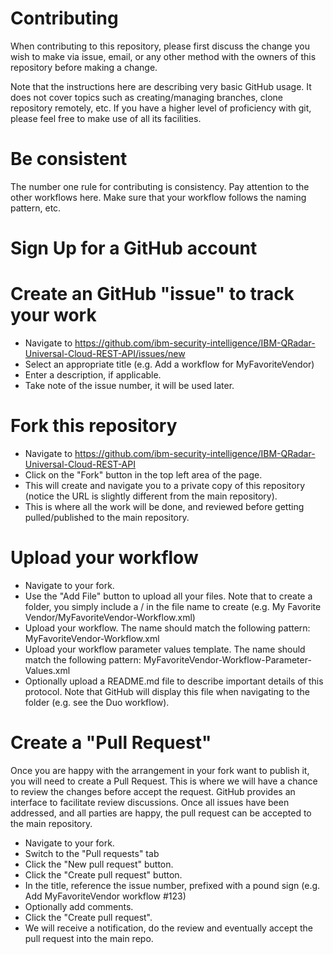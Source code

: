 # Contributing
When contributing to this repository, please first discuss the change you wish to make via issue, email, or any other method with the owners of this repository before making a change.

Note that the instructions here are describing very basic GitHub usage. It does not cover topics such as creating/managing branches, clone repository remotely, etc. If you have a higher level of proficiency with git, please feel free to make use of all its facilities.

# Be consistent
The number one rule for contributing is consistency. Pay attention to the other workflows here. Make sure that your workflow follows the naming pattern, etc.

# Sign Up for a GitHub account

# Create an GitHub "issue" to track your work
- Navigate to https://github.com/ibm-security-intelligence/IBM-QRadar-Universal-Cloud-REST-API/issues/new
- Select an appropriate title (e.g. Add a workflow for MyFavoriteVendor)
- Enter a description, if applicable.
- Take note of the issue number, it will be used later.

# Fork this repository
- Navigate to https://github.com/ibm-security-intelligence/IBM-QRadar-Universal-Cloud-REST-API
- Click on the "Fork" button in the top left area of the page.
- This will create and navigate you to a private copy of this repository (notice the URL is slightly different from the main repository).
- This is where all the work will be done, and reviewed before getting pulled/published to the main repository.

# Upload your workflow
- Navigate to your fork.
- Use the "Add File" button to upload all your files. Note that to create a folder, you simply include a / in the file name to create (e.g. My Favorite Vendor/MyFavoriteVendor-Workflow.xml)
- Upload your workflow. The name should match the following pattern: MyFavoriteVendor-Workflow.xml
- Upload your workflow parameter values template.  The name should match the following pattern: MyFavoriteVendor-Workflow-Parameter-Values.xml
- Optionally upload a README.md file to describe important details of this protocol.  Note that GitHub will display this file when navigating to the folder (e.g. see the Duo workflow).

# Create a "Pull Request"
Once you are happy with the arrangement in your fork want to publish it, you will need to create a Pull Request. This is where we will have a chance to review the changes before accept the request. GitHub provides an interface to facilitate review discussions.  Once all issues have been addressed, and all parties are happy, the pull request can be accepted to the main repository.
- Navigate to your fork.
- Switch to the "Pull requests" tab
- Click the "New pull request" button.
- Click the "Create pull request" button.
- In the title, reference the issue number, prefixed with a pound sign (e.g. Add MyFavoriteVendor workflow #123)
- Optionally add comments.
- Click the "Create pull request".
- We will receive a notification, do the review and eventually accept the pull request into the main repo.

